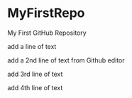 # MyFirstRepo
My First GitHub Repository

add a line of text

add a 2nd line of text from Github editor

add 3rd line of text

add 4th line of text
